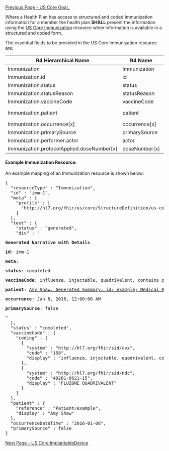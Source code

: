 <!-- USCoreImmunization.md {% comment %}
*****************************************************************************************
*                            WARNING: DO NOT EDIT THIS FILE                             *
*                                                                                       *
* This file is generated by SUSHI. Any edits you make to this file will be overwritten. *
*                                                                                       *
* To change the contents of this file, edit the original source file at:                *
* ig-data/input/pagecontent/USCoreImmunization.md                                       *
*****************************************************************************************
{% endcomment %} -->
[Previous Page - US Core Goal_](USCoreGoal_.html)

Where a Health Plan has access to structured and coded Immunization information for a member the health plan **SHALL** present the information using the [US Core Immunization](http://hl7.org/fhir/us/core/StructureDefinition-us-core-immunization.html) resource when information is available in a structured and coded form.

The essential fields to be provided in the US Core Immunization resource are:

| R4 Hierarchical Name                       | R4 Name       | Card. | Type                                                      |
|--------------------------------------------|---------------|-------|-----------------------------------------------------------|
| Immunization                               | Immunization  | 0..*  |                                                           |
| Immunization.id                            | id            | 0..1  | id                                                        |
| Immunization.status                        | status        | 1..1  | code                                                      |
| Immunization.statusReason                  | statusReason  | 0..1  | CodeableConcept                                           |
| Immunization.vaccineCode                   | vaccineCode   | 1..1  | CodeableConcept                                           |
| Immunization.patient                       | patient       | 1..1  | Reference(US Core Patient Profile)                        |
| Immunization.occurrence[x]                 | occurrence[x] | 1..1  | dateTime, string                                          |
| Immunization.primarySource                 | primarySource | 1..1  | boolean                                                   |
| Immunization.performer.actor               | actor         | 1..1  | Reference(Practitioner | PractitionerRole | Organization) |
| Immunization.protocolApplied.doseNumber[x] | doseNumber[x] | 1..1  | positiveInt, string                                       |


#### Example Immunization Resource:

An example mapping of an Immunization resource is shown below:

<pre>
{
  "resourceType" : "Immunization",
  "id" : "imm-1",
  "meta" : {
    "profile" : [
      "http://hl7.org/fhir/us/core/StructureDefinition/us-core-immunization"
    ]
  },
  "text" : {
    "status" : "generated",
    "div" : "<div xmlns=\"http://www.w3.org/1999/xhtml\"><p><b>Generated Narrative with Details</b></p><p><b>id</b>: imm-1</p><p><b>meta</b>: </p><p><b>status</b>: completed</p><p><b>vaccineCode</b>: influenza, injectable, quadrivalent, contains preservative <span style=\"background: LightGoldenRodYellow\">(Details : {http://hl7.org/fhir/sid/cvx code '158' = 'influenza, injectable, quadrivalent', given as 'influenza, injectable, quadrivalent, contains preservative'}; {http://hl7.org/fhir/sid/ndc code '49281-0621-15' = '49281-0621-15', given as 'FLUZONE QUADRIVALENT'})</span></p><p><b>patient</b>: <a href=\"Patient-example.html\">Amy Shaw. Generated Summary: id: example; Medical Record Number = 1032702 (USUAL); active; Amy V. Shaw ; ph: 555-555-5555(HOME), amy.shaw@example.com; gender: female; birthDate: Feb 20, 2007</a></p><p><b>occurrence</b>: Jan 8, 2016, 12:00:00 AM</p><p><b>primarySource</b>: false</p></div>"
  },
  "status" : "completed",
  "vaccineCode" : {
    "coding" : [
      {
        "system" : "http://hl7.org/fhir/sid/cvx",
        "code" : "158",
        "display" : "influenza, injectable, quadrivalent, contains preservative"
      },
      {
        "system" : "http://hl7.org/fhir/sid/ndc",
        "code" : "49281-0621-15",
        "display" : "FLUZONE QUADRIVALENT"
      }
    ]
  },
  "patient" : {
    "reference" : "Patient/example",
    "display" : "Amy Shaw"
  },
  "occurrenceDateTime" : "2016-01-08",
  "primarySource" : false
}
</pre>



[Next Page - US Core ImplantableDevice](USCoreImplantableDevice.html)